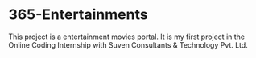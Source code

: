 # 365-Entertainments
This project is a entertainment movies portal. It is my first project in the Online Coding Internship with Suven Consultants &amp; Technology Pvt. Ltd.
